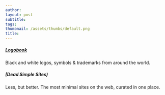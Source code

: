 ```yaml
---
author: 
layout: post
subtitle: 
tags: 
thumbnail: /assets/thumbs/default.png
title: 
---
```


##### [Logobook](http://www.logobook.com)
Black and white logos, symbols & trademarks from around the world.

##### [Dead Simple Sites)
Less, but better. The most minimal sites on the web, curated in one place.